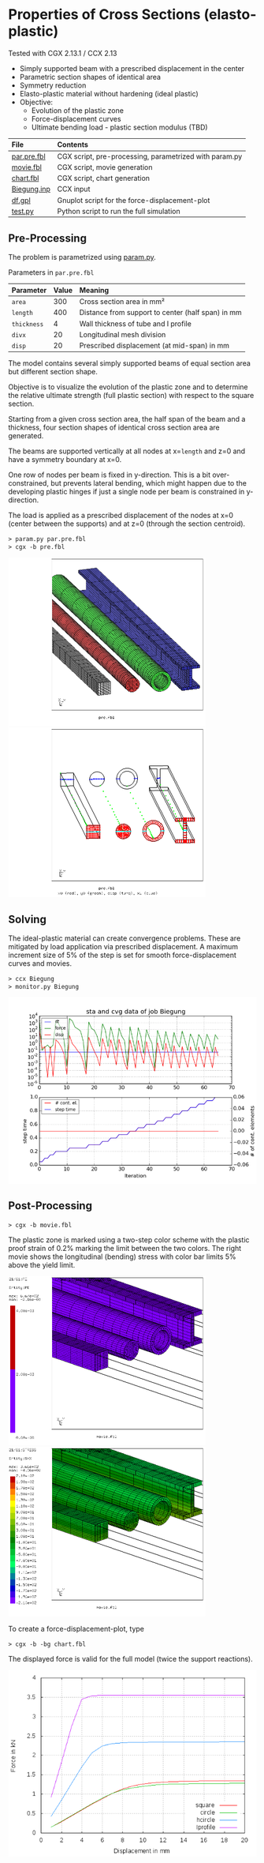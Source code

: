# Properties of Cross Sections (elasto-plastic)
Tested with CGX 2.13.1 / CCX 2.13

+ Simply supported beam with a prescribed displacement in the center
+ Parametric section shapes of identical area
+ Symmetry reduction
+ Elasto-plastic material without hardening (ideal plastic)
+ Objective:
  + Evolution of the plastic zone
  + Force-displacement curves
  + Ultimate bending load - plastic section modulus (TBD)


File                           | Contents    
 :-------------                | :-------------
 [par.pre.fbl](par.pre.fbl)    | CGX script, pre-processing, parametrized with param.py
 [movie.fbl](movie.fbl)        | CGX script, movie generation
 [chart.fbl](chart.fbl)        | CGX script, chart generation
 [Biegung.inp](Biegung.inp)    | CCX input
 [df.gpl](df.gpl)              | Gnuplot script for the force-displacement-plot
 [test.py](test.py)            | Python script to run the full simulation

## Pre-Processing

The problem is parametrized using [param.py](../../../Scripts/param.py).

Parameters in `par.pre.fbl`

| Parameter   | Value | Meaning |
| :---------  |  :--- | :------------- |
| `area`      | 300   | Cross section area in mm² |
| `length`    | 400   | Distance from support to center (half span) in mm |
| `thickness` | 4     | Wall thickness of tube and I profile |
| `divx`      | 20    | Longitudinal mesh division |
| `disp`      | 20    | Prescribed displacement (at mid-span) in mm |


The model contains several simply supported beams of equal section area but different section shape.

Objective is to visualize the evolution of the plastic zone and to determine the relative ultimate strength (full plastic section) with respect to the square section.

Starting from a given cross section area, the half span of the beam and a thickness, four section shapes of identical cross section area are generated.

The beams are supported vertically at all nodes at x=`length` and z=0 and have a symmetry boundary at x=0.

One row of nodes per beam is fixed in y-direction. This is a bit over-constrained, but prevents lateral bending, which might happen due to the developing plastic hinges if just a single node per beam is constrained in y-direction.

The load is applied as a prescribed displacement of the nodes at x=0 (center between the supports) and at z=0 (through the section centroid).
```
> param.py par.pre.fbl
> cgx -b pre.fbl
```
<img src="mesh.png" width="400" title="Mesh density is biased towards the center section at x=0"><img src="sets.png" width="400" title="">

## Solving
The ideal-plastic material can create convergence problems. These are mitigated by load application via prescribed displacement. A maximum increment size of 5% of the step is set for smooth force-displacement curves and movies.
```
> ccx Biegung
> monitor.py Biegung
```
<img src="Biegung.png" >

## Post-Processing
```
> cgx -b movie.fbl
```
The plastic zone is marked using a two-step color scheme with the plastic proof strain of 0.2% marking the limit between the two colors. The right movie shows the longitudinal (bending) stress with color bar limits 5% above the yield limit.

<img src="PE.gif" width="400" title="Plastic zone (red: plastic strain &gt; 0.2% )"><img src="SXX.gif" width="400" title="Bending stress">

To create a force-displacement-plot, type
```
> cgx -b -bg chart.fbl
```
The displayed force is valid for the full model (twice the support reactions).

<img src="df.png" title="Force-displacement-plot (full model)">
